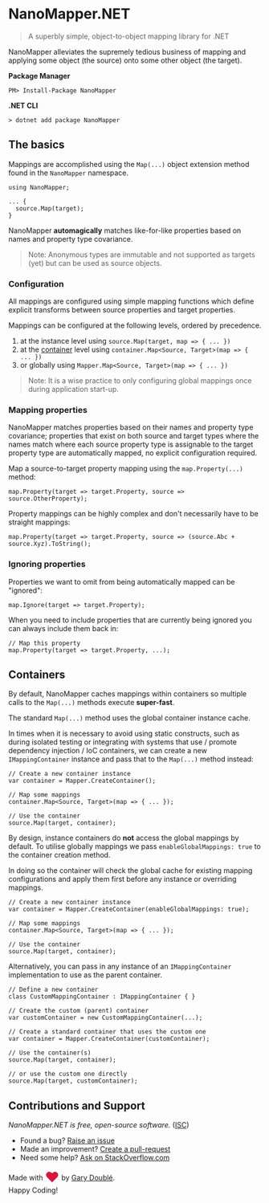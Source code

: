 # NanoMapper.NET

> A superbly simple, object-to-object mapping library for .NET

NanoMapper alleviates the supremely tedious business of mapping and applying some object (the source) onto some other object (the target).

**Package Manager**

    PM> Install-Package NanoMapper

**.NET CLI**

    > dotnet add package NanoMapper

## The basics

Mappings are accomplished using the `Map(...)` object extension method found in the `NanoMapper` namespace.

    using NanoMapper;

    ... {
      source.Map(target);
    }

NanoMapper **automagically** matches like-for-like properties based on names and property type covariance.

> Note: Anonymous types are immutable and not supported as targets (yet) but can be used as source objects.

### Configuration

All mappings are configured using simple mapping functions which define explicit transforms between source properties and target properties.

Mappings can be configured at the following levels, ordered by precedence.

1. at the instance level using `source.Map(target, map => { ... })`
2. at the [container](#containers) level using `container.Map<Source, Target>(map => { ... })`
3. or globally using `Mapper.Map<Source, Target>(map => { ... })`

> Note: It is a wise practice to only configuring global mappings once during application start-up.

### Mapping properties

NanoMapper matches properties based on their names and property type covariance; properties that exist on both source and target types where the names match where each source property type is assignable to the target property type are automatically mapped, no explicit configuration required.

Map a source-to-target property mapping using the `map.Property(...)` method:

    map.Property(target => target.Property, source => source.OtherProperty);

Property mappings can be highly complex and don't necessarily have to be straight mappings:

    map.Property(target => target.Property, source => (source.Abc + source.Xyz).ToString();

### Ignoring properties

Properties we want to omit from being automatically mapped can be "ignored":

    map.Ignore(target => target.Property);

When you need to include properties that are currently being ignored you can always include them back in:

    // Map this property
    map.Property(target => target.Property, ...);

## Containers

By default, NanoMapper caches mappings within containers so multiple calls to the `Map(...)` methods execute **super-fast**.

The standard `Map(...)` method uses the global container instance cache.

In times when it is necessary to avoid using static constructs, such as during isolated testing or integrating with systems that use / promote dependency injection / IoC containers, we can create a new `IMappingContainer` instance and pass that to the `Map(...)` method instead:

    // Create a new container instance
    var container = Mapper.CreateContainer();

    // Map some mappings
    container.Map<Source, Target>(map => { ... });

    // Use the container
    source.Map(target, container);

By design, instance containers do **not** access the global mappings by default. To utilise globally mappings we pass `enableGlobalMappings: true` to the container creation method.

In doing so the container will check the global cache for existing mapping configurations and apply them first before any instance or overriding mappings.

    // Create a new container instance
    var container = Mapper.CreateContainer(enableGlobalMappings: true);

    // Map some mappings
    container.Map<Source, Target>(map => { ... });

    // Use the container
    source.Map(target, container);

Alternatively, you can pass in any instance of an `IMappingContainer` implementation to use as the parent container.

    // Define a new container
    class CustomMappingContainer : IMappingContainer { }

    // Create the custom (parent) container
    var customContainer = new CustomMappingContainer(...);

    // Create a standard container that uses the custom one
    var container = Mapper.CreateContainer(customContainer);

    // Use the container(s)
    source.Map(target, container);

    // or use the custom one directly
    source.Map(target, customContainer);
    
## Contributions and Support

*NanoMapper.NET is free, open-source software.* ([ISC](https://raw.githubusercontent.com/garydouble/NanoMapper.NET/master/LICENSE))

- Found a bug? [Raise an issue](https://github.com/garydouble/NanoMapper.NET/issues)
- Made an improvement? [Create a pull-request](https://github.com/garydouble/NanoMapper.NET)
- Need some help? [Ask on StackOverflow.com](https://stackoverflow.com/search?q=NanoMapper.NET)

Made with
<span style="color:crimson;font-size:2em;vertical-align:sub;">&hearts;</span> by [Gary Doubl&eacute;](http://garydouble.com).  
Happy Coding!
